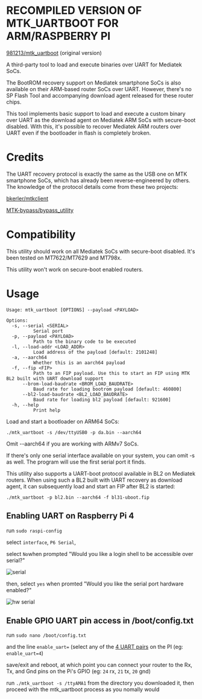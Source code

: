 # RECOMPILED VERSION OF MTK_UARTBOOT FOR ARM/RASPBERRY PI
 
[981213/mtk_uartboot](https://github.com/981213/mtk_uartboot) (original version)


A third-party tool to load and execute binaries over UART for Mediatek SoCs.

The BootROM recovery support on Mediatek smartphone SoCs is also available on their ARM-based router SoCs over UART. However, there's no SP Flash Tool and accompanying download agent released for these router chips.

This tool implements basic support to load and execute a custom binary over UART as the download agent on Mediatek ARM SoCs with secure-boot disabled. With this, it's possible to recover Mediatek ARM routers over UART even if the bootloader in flash is completely broken.

# Credits
The UART recovery protocol is exactly the same as the USB one on MTK smartphone SoCs, which has already been reverse-engineered by others. The knowledge of the protocol details come from these two projects:

[bkerler/mtkclient](https://github.com/bkerler/mtkclient)

[MTK-bypass/bypass_utility](https://github.com/MTK-bypass/bypass_utility)

# Compatibility

This utility should work on all Mediatek SoCs with secure-boot disabled. It's been tested on MT7622/MT7629 and MT798x.

This utility won't work on secure-boot enabled routers.

# Usage

```
Usage: mtk_uartboot [OPTIONS] --payload <PAYLOAD>

Options:
  -s, --serial <SERIAL>
          Serial port
  -p, --payload <PAYLOAD>
          Path to the binary code to be executed
  -l, --load-addr <LOAD_ADDR>
          Load address of the payload [default: 2101248]
  -a, --aarch64
          Whether this is an aarch64 payload
  -f, --fip <FIP>
          Path to an FIP payload. Use this to start an FIP using MTK BL2 built with UART download support
      --brom-load-baudrate <BROM_LOAD_BAUDRATE>
          Baud rate for loading bootrom payload [default: 460800]
      --bl2-load-baudrate <BL2_LOAD_BAUDRATE>
          Baud rate for loading bl2 payload [default: 921600]
  -h, --help
          Print help
```

Load and start a bootloader on ARM64 SoCs:

```
./mtk_uartboot -s /dev/ttyUSB0 -p da.bin --aarch64
```

Omit --aarch64 if you are working with ARMv7 SoCs.

If there's only one serial interface available on your system, you can omit -s as well. The program will use the first serial port it finds.

This utility also supports a UART-boot protocol available in BL2 on Mediatek routers. When using such a BL2 built with UART recovery as download agent, it can subsequently load and start an FIP after BL2 is started:

```
./mtk_uartboot -p bl2.bin --aarch64 -f bl31-uboot.fip
```
## Enabling UART on Raspberry Pi 4

run `sudo raspi-config`

select `interface`, `P6 Serial`, 

select `No`when prompted "Would you like a login shell to be accessible over serial?"

![serial](https://cdn.shopify.com/s/files/1/0019/4065/2092/files/no_large.png?v=1526142647)

then, select `yes` when promted "Would you like the serial port hardware enabled?"

![hw serial](https://cdn.shopify.com/s/files/1/0019/4065/2092/files/yes_large.png?v=1526142761)

## Enable GPIO UART pin access in /boot/config.txt

run `sudo nano /boot/config.txt`

and the line `enable_uart=` (select any of the [4 UART pairs](https://raspberrypi.stackexchange.com/a/104466) on the PI (eg: `enable_uart=4`)

save/exit and reboot,
at which point you can connect your router to the Rx, Tx, and Gnd pins on the Pi's GPIO (eg: `24` rx, `21` tx, `20` gnd)

run `./mtk_uartboot -s /ttyAMA1` from the directory you downloaded it, then proceed with the mtk_uartboot process as you nomally would
